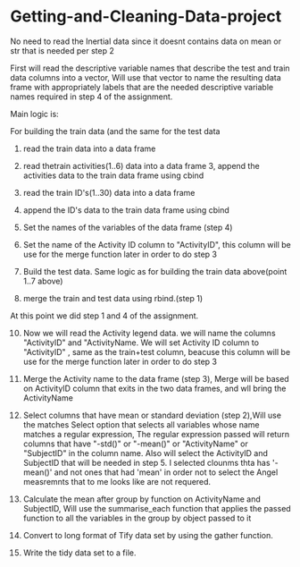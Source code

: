 # Getting-and-Cleaning-Data-project


No need to read the Inertial data since it doesnt contains data on mean or str that is needed per step 2


First will read the descriptive variable names that describe the test and train data columns into a vector, 
Will use that vector to name the resulting data frame with appropriately labels that are the needed descriptive variable names required in step 4 of the assignment.


Main logic is:

For building the train data (and the same for the test data
 1. read the train data into a data frame
 2. read thetrain  activities(1..6) data into a data frame
 3, append the activities data to the train data frame using cbind
 4. read the train ID's(1..30) data into a data frame
 5. append the ID's data to the train data frame using cbind
 6. Set the names of the variables of the data frame (step 4) 
 7. Set the name of the Activity ID column to "ActivityID", this column will be use for the merge function later in order to do step 3

 8. Build the test data. Same logic as for building the train data above(point 1..7 above)

 9. merge the train and test data using rbind.(step 1)

At this point we did step 1 and 4 of the assignment.

 10. Now we will read the Activity legend data. we will name the columns "ActivityID" and "ActivityName.
We will set Activity ID column to "ActivityID" , same as the train+test column, beacuse this column will be use for the merge function later in order to do step 3

 11. Merge the Activity name to the data frame (step 3), Merge will be based on ActivityID column that exits in the two data frames, and wll bring the ActivityName 

 12. Select columns that have mean or standard deviation (step 2),Will use the matches Select option that selects all variables whose name matches a regular expression, The regular expression passed will return columns that have "-std()" or "-mean()" or "ActivityName" or "SubjectID" in the column name. Also will select the ActivityID and SubjectID that will be needed in step 5.
I selected clounms thta has '-mean()' and not ones that had 'mean' in order not to select the Angel measremnts that to me looks like are not requered.

 13. Calculate the mean after group by function on ActivityName and SubjectID,
Will use the summarise_each function that applies the passed function to all the variables in the group by object passed to it

 14. Convert to long format of Tify data set by using the gather function.

 15. Write the tidy data set to a file.
